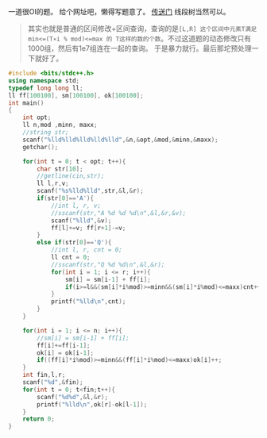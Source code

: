 一道很OI的题。
给个网址吧，懒得写题意了。
[传送门][1]
线段树当然可以。
> 其实也就是普通的区间修改+区间查询，查询的是``[L,R] 这个区间中元素T满足 min<=(T∗i % mod)<=max 的 T这样的数的个数``。不过这道题的动态修改只有1000组，然后有1e7组连在一起的查询。
> 于是暴力就行。最后那坨预处理一下就好了。

``` cpp
#include <bits/stdc++.h>
using namespace std;
typedef long long ll;
ll ff[100100], sm[100100], ok[100100];
int main()
{
    int opt;
    ll n,mod ,minn, maxx;
    //string str;
    scanf("%lld%lld%lld%lld%lld",&n,&opt,&mod,&minn,&maxx);
    getchar();

    for(int t = 0; t < opt; t++){
        char str[10];
        //getline(cin,str);
        ll l,r,v;
        scanf("%s%lld%lld",str,&l,&r);
        if(str[0]=='A'){
            //int l, r, v;
            //sscanf(str,"A %d %d %d\n",&l,&r,&v);
            scanf("%lld",&v);
            ff[l]+=v; ff[r+1]-=v;
        }
        else if(str[0]=='Q'){
            //int l, r, cnt = 0;
            ll cnt = 0;
            //sscanf(str,"Q %d %d\n",&l,&r);
            for(int i = 1; i <= r; i++){
                sm[i] = sm[i-1] + ff[i];
                if(i>=l&&(sm[i]*i%mod)>=minn&&(sm[i]*i%mod)<=maxx)cnt++;
            }
            printf("%lld\n",cnt);
        }
    }

    for(int i = 1; i <= n; i++){
        //sm[i] = sm[i-1] + ff[i];
        ff[i]+=ff[i-1];
        ok[i] = ok[i-1];
        if((ff[i]*i%mod)>=minn&&(ff[i]*i%mod)<=maxx)ok[i]++;
    }
    int fin,l,r;
    scanf("%d",&fin);
    for(int t = 0; t<fin;t++){
        scanf("%d%d",&l,&r);
        printf("%lld\n",ok[r]-ok[l-1]);
    }
    return 0;
}
```


  [1]: https://www.luogu.org/problemnew/show/P3948